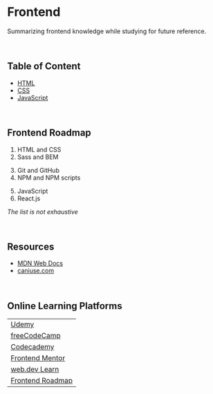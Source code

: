# **Frontend**

Summarizing frontend knowledge while studying for future reference.

<br>

## Table of Content

- [HTML](./html/README.md)
- [CSS](./css/README.md)
- [JavaScript](./js/README.md)

<br>

## Frontend Roadmap

1. HTML and CSS
2. Sass and BEM

<div></div>

3. Git and GitHub
4. NPM and NPM scripts

<div></div>

5. JavaScript
6. React.js

<div></div>

_The list is not exhaustive_

<div></div>

<br>

## Resources

- [MDN Web Docs](https://developer.mozilla.org/en-US/)
- [caniuse.com](https://caniuse.com/)

<br>

## Online Learning Platforms

|                                                       |
| ----------------------------------------------------- |
| [Udemy](https://www.udemy.com/)                       |
| [freeCodeCamp](https://www.freecodecamp.org/)         |
| [Codecademy](https://www.codecademy.com/)             |
| [Frontend Mentor](https://www.frontendmentor.io/home) |
| [web.dev Learn](https://web.dev/learn/)               |
| [Frontend Roadmap](https://roadmap.sh/frontend)       |

<br>
